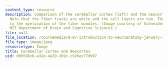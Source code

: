 ```yaml
---
content_type: resource
description: Comparison of the cerebellar cortex (left) and the neocortex (right).
  Note that the fiber tracks are white and the cell layers are tan. The white is due
  to the myelination of the fiber bundles. (Image courtesy of Schneider Laboratory,
  MIT Department of Brain and Cognitive Sciences.)
file: null
file_location: /coursemedia/9-97-introduction-to-neuroanatomy-january-iap-2003/d99596cba32e4e29269cc926ec77d997_9-97iap03.jpg
file_type: image/jpeg
resourcetype: Image
title: Cerebellar Cortex and Neocortex
uid: d99596cb-a32e-4e29-269c-c926ec77d997
---
```

